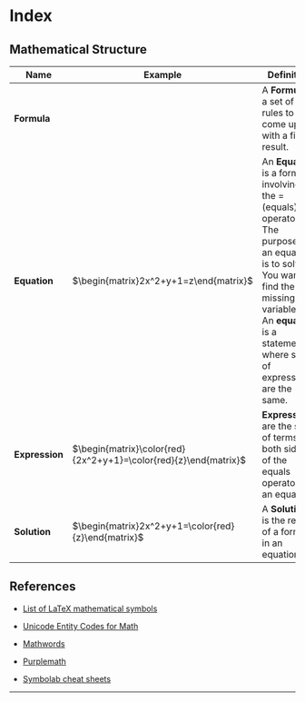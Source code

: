 # Index

## Mathematical Structure

| Name | Example | Definition |
|---|---|---|
| **Formula** |  | A **Formula** is a set of rules to come up with a final result. |
| **Equation** | $\begin{matrix}2x^2+y+1=z\end{matrix}$ | An **Equation** is a formula involving the $=$ (equals) operator. The purpose of an equation is to solve it. You want to find the missing variable. <br /> An **equation** is a statement where sets of expressions are the same. |
| **Expression** | $\begin{matrix}\color{red}{2x^2+y+1}=\color{red}{z}\end{matrix}$ | **Expressions** are the sets of terms on both sides of the equals operator in an equation. |
| **Solution** | $\begin{matrix}2x^2+y+1=\color{red}{z}\end{matrix}$ | A **Solution** is the result of a formula in an equation. |

## References

* [List of LaTeX mathematical symbols](https://oeis.org/wiki/List_of_LaTeX_mathematical_symbols)

* [Unicode Entity Codes for Math](http://symbolcodes.tlt.psu.edu/bylanguage/mathchart.html)

* [Mathwords](http://www.mathwords.com/)

* [Purplemath](https://www.purplemath.com/modules/idents.htm)

* [Symbolab cheat sheets](https://www.symbolab.com/cheat-sheets)

---

[codecogs latex equation editor]: http://www.codecogs.com/latex/eqneditor.php
[sciweavers free online latex equation editor]: http://www.sciweavers.org/free-online-latex-equation-editor
[justin kao mathurl.com]: http://mathurl.com/
[troy henderson latex previewer]: http://www.tlhiv.org/ltxpreview/
